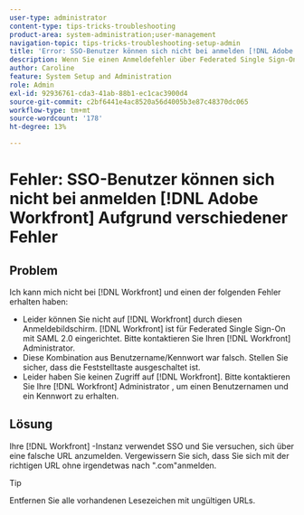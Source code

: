 ```yaml
---
user-type: administrator
content-type: tips-tricks-troubleshooting
product-area: system-administration;user-management
navigation-topic: tips-tricks-troubleshooting-setup-admin
title: 'Error: SSO-Benutzer können sich nicht bei anmelden [!DNL Adobe Workfront] Aufgrund verschiedener Fehler'
description: Wenn Sie einen Anmeldefehler über Federated Single Sign-On, Ihre Benutzername/Kennwort-Kombination oder Ihren Zugriff auf [!DNL Workfront], the problem might be that your [!DNL Workfront] -Instanz verwendet SSO und Sie versuchen, sich mit einer falschen URL anzumelden. Stellen Sie sicher, dass Sie sich mit der richtigen URL ohne irgendetwas nach ".com"anmelden.
author: Caroline
feature: System Setup and Administration
role: Admin
exl-id: 92936761-cda3-41ab-88b1-ec1cac3900d4
source-git-commit: c2bf6441e4ac8520a56d4005b3e87c48370dc065
workflow-type: tm+mt
source-wordcount: '178'
ht-degree: 13%

---
```


# Fehler: SSO-Benutzer können sich nicht bei anmelden [!DNL Adobe Workfront] Aufgrund verschiedener Fehler

## Problem

Ich kann mich nicht bei [!DNL Workfront] und einen der folgenden Fehler erhalten haben:

* Leider können Sie nicht auf [!DNL Workfront] durch diesen Anmeldebildschirm. [!DNL Workfront] ist für Federated Single Sign-On mit SAML 2.0 eingerichtet. Bitte kontaktieren Sie Ihren [!DNL Workfront] Administrator.
* Diese Kombination aus Benutzername/Kennwort war falsch. Stellen Sie sicher, dass die Feststelltaste ausgeschaltet ist.
* Leider haben Sie keinen Zugriff auf [!DNL Workfront]. Bitte kontaktieren Sie Ihre [!DNL Workfront] Administrator , um einen Benutzernamen und ein Kennwort zu erhalten.

## Lösung

Ihre [!DNL Workfront] -Instanz verwendet SSO und Sie versuchen, sich über eine falsche URL anzumelden. Vergewissern Sie sich, dass Sie sich mit der richtigen URL ohne irgendetwas nach &quot;.com&quot;anmelden.

>[!TIP]
>
>Entfernen Sie alle vorhandenen Lesezeichen mit ungültigen URLs.
